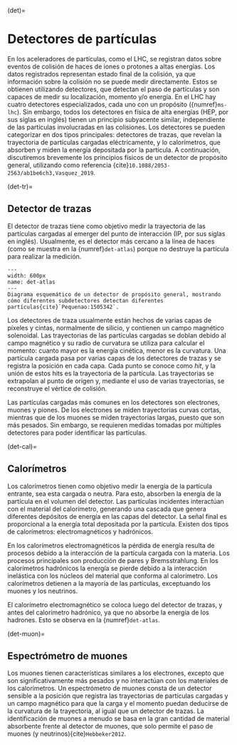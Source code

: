 (det)=
# Detectores de partículas
En los aceleradores de partículas, como el LHC, se registran datos sobre eventos de colisión de haces de iones o protones a altas energías. Los datos registrados representan estado final de la colisión, ya que información sobre la colisión no se puede medir directamente. Estos se obtienen utilizando detectores, que detectan el paso de partículas y son capaces de medir su localización, momento y/o energía. En el LHC hay cuatro detectores especializados, cada uno con un propósito ({numref}`ms-lhc`). Sin embargo, todos los detectores en física de alta energías (HEP, por sus siglas en inglés) tienen un principio subyacente similar, independiente de las partículas involucradas en las colisiones. Los detectores se pueden categorizar en dos tipos principales: detectores de trazas, que revelan la trayectoria de partículas cargadas eléctricamente, y lo calorímetros, que absorben y miden la energía depositada por la partícula. A continuación, discutiremos brevemente los principios físicos de un detector de propósito general, utilizando como referencia {cite}`10.1088/2053-2563/ab1be6ch3,Vasquez_2019`.

(det-tr)=
## Detector de trazas
El detector de trazas tiene como objetivo medir la trayectoria de las partículas cargadas al emerger del punto de interacción (IP, por sus siglas en inglés). Usualmente, es el detector más cercano a la línea de haces (como se muestra en la {numref}`det-atlas`) porque no destruye la partícula para realizar la medición.

```{figure} ./../../figuras/det-atlas.png
---
width: 600px
name: det-atlas
---
Diagrama esquemático de un detector de propósito general, mostrando cómo diferentes subdetectores detectan diferentes partículas{cite}`Pequenao:1505342`.
```
Los detectores de traza usualmente están hechos de varias capas de píxeles y cintas, normalmente de silicio, y contienen un campo magnético solenoidal. Las trayectorias de las partículas cargadas se doblan debido al campo magnético y su radio de curvatura se utiliza para calcular el momento: cuanto mayor es la energía cinética, menor es la curvatura. Una partícula cargada pasa por varias capas de los detectores de trazas y se registra la posición en cada capa. Cada punto se conoce como *hit*, y la unión de estos hits es la trayectoria de la partícula. Las trayectorias se extrapolan al punto de origen y, mediante el uso de varias trayectorias, se reconstruye el vértice de colisión. 

Las partículas cargadas más comunes en los detectores son electrones, muones y piones. De los electrones se miden trayectorias curvas cortas, mientras que de los muones se miden trayectorias largas, puesto que son más pesados. Sin embargo, se requieren medidas tomadas por múltiples detectores para poder identificar las partículas.

(det-cal)=
## Calorímetros
Los calorímetros tienen como objetivo medir la energía de la partícula entrante, sea esta cargada o neutra. Para esto, absorben la energía de la partícula en el volumen del detector. Las partículas incidentes interactúan con el material del calorímetro, generando una cascada que genera diferentes depósitos de energía en las capas del detector. La señal final es proporcional a la energía total depositada por la partícula. Existen dos tipos de calorímetros: electromagnéticos y hadrónicos.

En los calorímetros electromagnéticos la pérdida de energía resulta de procesos debido a la interacción de la partícula cargada con la materia. Los procesos principales son producción de pares y Bremsstrahlung. En los calorímetros hadrónicos la energía se pierde debido a la interacción inelástica con los núcleos del material que conforma al calorímetro. Los calorímetros detienen a la mayoría de las partículas, exceptuando los muones y los neutrinos.

El calorímetro electromagnético se coloca luego del detector de trazas, y antes del calorímetro hadrónico, ya que no absorbe la energía de los hadrones. Esto se observa en la {numref}`det-atlas`.

(det-muon)=
## Espectrómetro de muones
Los muones tienen características similares a los electrones, excepto que son significativamente más pesados y no interactúan con los materiales de los calorímetros. Un espectrómetro de muones consta de un detector sensible a la posición que registra las trayectorias de partículas cargadas y un campo magnético para que la carga y el momento puedan deducirse de la curvatura de la trayectoria, al igual que un detector de trazas. La identificación de muones a menudo se basa en la gran cantidad de material absorbente frente al detector de muones, que solo permite el paso de muones (y neutrinos){cite}`Hebbeker2012`.